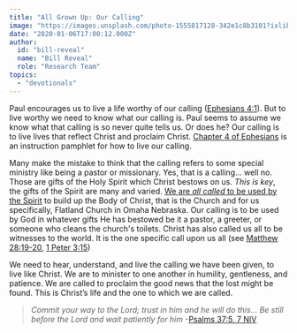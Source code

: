 ```yaml
---
title: "All Grown Up: Our Calling"
image: "https://images.unsplash.com/photo-1555817128-342e1c8b3101?ixlib=rb-1.2.1&q=85&fm=jpg&crop=entropy&cs=srgb&ixid=eyJhcHBfaWQiOjk2NjF9"
date: "2020-01-06T17:00:12.000Z"
author:
  id: "bill-reveal"
  name: "Bill Reveal"
  role: "Research Team"
topics:
  - "devotionals"
---
```

Paul encourages us to live a life worthy of our calling ([Ephesians 4:1][1]). But to live worthy we need to know what our calling is. Paul seems to assume we know what that calling is so never quite tells us. Or does he? Our calling is to live lives that reflect Christ and proclaim Christ. [Chapter 4 of Ephesians][1] is an instruction pamphlet for how to live our calling.

Many make the mistake to think that the calling refers to some special ministry like being a pastor or missionary. Yes, that is a calling... well no. Those are gifts of the Holy Spirit which Christ bestows on us. _This is key_, the gifts of the Spirit are many and varied. [We are _all called_ to be used by the Spirit][2] to build up the Body of Christ, that is the Church and for us specifically, Flatland Church in Omaha Nebraska. Our calling is to be used by God in whatever gifts He has bestowed be it a pastor, a greeter, or someone who cleans the church's toilets. Christ has also called us all to be witnesses to the world. It is the one specific call upon us all (see [Matthew 28:19-20][3], [1 Peter 3:15][4])

We need to hear, understand, and live the calling we have been given, to live like Christ. We are to minister to one another in humility, gentleness, and patience. We are called to proclaim the good news that the lost might be found. This is Christ’s life and the one to which we are called.

> _Commit your way to the Lord; trust in him and he will do this..._
> _Be still before the Lord and wait patiently for him_ -[Psalms‬ ‭37:5, 7‬ ‭NIV][5]‬‬

[1]: https://www.bible.com/bible/111/eph.4 "Ephesians 4"
[2]: https://www.bible.com/111/1cor.12 "Gifts of the Spirit"
[3]: https://www.bible.com/111/mat.28.19-20 "Great Commission "
[4]: https://www.bible.com/111/1pe.3.15 "Ready"
[5]: https://www.bible.com/111/psa.37.5,7.niv "Be still"
